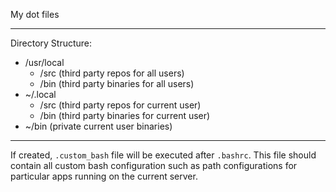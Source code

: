 My dot files

---

Directory Structure:

- /usr/local
    - /src (third party repos for all users)
    - /bin (third party binaries for all users)
- ~/.local
    - /src (third party repos for current user)
    - /bin (third party binaries for current user)
- ~/bin (private current user binaries)


---

If created, `.custom_bash` file will be executed after `.bashrc`.
This file should contain all custom bash configuration such as path configurations for
particular apps running on the current server.
